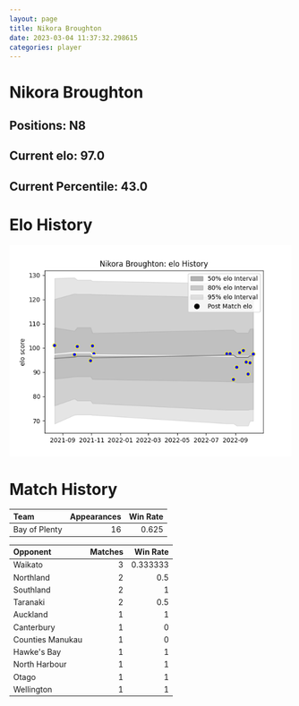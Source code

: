 ```yaml
---  
layout: page  
title: Nikora Broughton  
date: 2023-03-04 11:37:32.298615  
categories: player  
---
```

# Nikora Broughton

## Positions: N8

## Current elo: 97.0

## Current Percentile: 43.0

# Elo History


![elo history](history_NikoraBroughton.png)
# Match History


| Team          |   Appearances |   Win Rate |
|:--------------|--------------:|-----------:|
| Bay of Plenty |            16 |      0.625 |

| Opponent         |   Matches |   Win Rate |
|:-----------------|----------:|-----------:|
| Waikato          |         3 |   0.333333 |
| Northland        |         2 |   0.5      |
| Southland        |         2 |   1        |
| Taranaki         |         2 |   0.5      |
| Auckland         |         1 |   1        |
| Canterbury       |         1 |   0        |
| Counties Manukau |         1 |   0        |
| Hawke's Bay      |         1 |   1        |
| North Harbour    |         1 |   1        |
| Otago            |         1 |   1        |
| Wellington       |         1 |   1        |